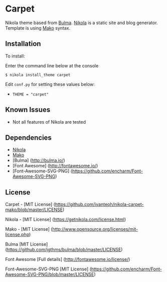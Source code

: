 # Carpet

Nikola theme based from [Bulma](http://bulma.io/). [Nikola](https://getnikola.com/) is a static site and blog generator. Template is using [Mako](http://www.makotemplates.org/) syntax.

## Installation

To install:

Enter the command line below at the console

```
$ nikola install_theme carpet
```

Edit ``conf.py`` for setting these values below:

* ``THEME = "carpet"``

## Known Issues

* Not all features of Nikola are tested

## Dependencies

* [Nikola](https://getnikola.com/)
* [Mako](http://www.makotemplates.org/) 
* [Bulma] (http://bulma.io/)
* [Font Awesome] (http://fontawesome.io/)
* [Font-Awesome-SVG-PNG] (https://github.com/encharm/Font-Awesome-SVG-PNG)

## License

Carpet - [MIT License]
(https://github.com/ivanteoh/nikola-carpet-mako/blob/master/LICENSE)

Nikola - [MIT License]
(https://getnikola.com/license.html)

Mako - [MIT License]
(http://www.opensource.org/licenses/mit-license.php)

Bulma [MIT License]
(https://github.com/jgthms/bulma/blob/master/LICENSE)

Font Awesome [Full details]
(http://fontawesome.io/license/)

Font-Awesome-SVG-PNG [MIT License]
(https://github.com/encharm/Font-Awesome-SVG-PNG/blob/master/LICENSE)
